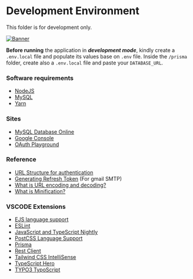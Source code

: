 # Development Environment

This folder is for development only.

[![Banner](https://media.giphy.com/media/bGgsc5mWoryfgKBx1u/giphy.gif)](https://github.com/jmrl23/system)

**Before running** the application in **_development mode_**, kindly create a `.env.local` file 
and populate its values base on `.env` file. Inside the `/prisma` folder, create also a `.env.local` file and 
paste your `DATABASE_URL`.

### Software requirements
  - [NodeJS](https://nodejs.org/en/)
  - [MySQL](https://dev.mysql.com/downloads/)
  - [Yarn](https://www.npmjs.com/package/yarn)

### Sites
  - [MySQL Database Online](https://app.planetscale.com/)
  - [Google Console](https://console.cloud.google.com/)
  - [OAuth Playground](https://developers.google.com/oauthplayground/)

### Reference
  - [URL Structure for authentication](https://danq.me/2021/09/07/http-basic-auth-urls/)
  - [Generating Refresh Token](https://www.youtube.com/watch?v=JJ44WA_eV8E) (For gmail SMTP)
  - [What is URL encoding and decoding?](https://www.w3schools.com/tags/ref_urlencode.ASP)
  - [What is Minification?](https://www.imperva.com/learn/performance/minification/#:~:text=Minification%20is%20the%20process%20of,into%20a%20better%20user%20experience.)

### VSCODE Extensions
  - [EJS language support](https://marketplace.visualstudio.com/items?itemName=DigitalBrainstem.javascript-ejs-support)
  - [ESLint](https://marketplace.visualstudio.com/items?itemName=dbaeumer.vscode-eslint)
  - [JavaScript and TypeScript Nightly](https://marketplace.visualstudio.com/items?itemName=ms-vscode.vscode-typescript-next)
  - [PostCSS Language Support](https://marketplace.visualstudio.com/items?itemName=csstools.postcss)
  - [Prisma](https://marketplace.visualstudio.com/items?itemName=Prisma.prisma)
  - [Rest Client](https://marketplace.visualstudio.com/items?itemName=humao.rest-client)
  - [Tailwind CSS IntelliSense](https://marketplace.visualstudio.com/items?itemName=bradlc.vscode-tailwindcss)
  - [TypeScript Hero](https://marketplace.visualstudio.com/items?itemName=rbbit.typescript-hero)
  - [TYPO3 TypoScript](https://marketplace.visualstudio.com/items?itemName=benjaminkott.typo3-typoscript)
